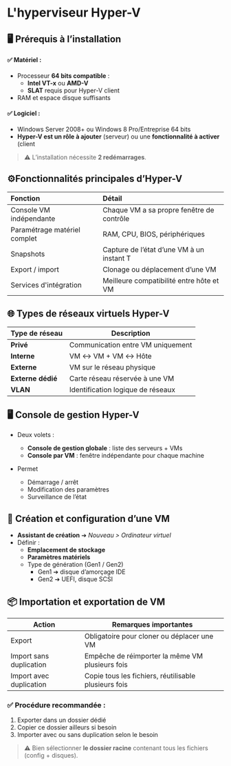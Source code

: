 # L'hyperviseur Hyper-V
## 🖥️ Prérequis à l’installation

#### ✅ Matériel :
- Processeur **64 bits compatible** :
    - **Intel VT-x** ou **AMD-V**
    - **SLAT** requis pour Hyper-V client
- RAM et espace disque suffisants
#### ✅ Logiciel :
- Windows Server 2008+ ou Windows 8 Pro/Entreprise 64 bits
- **Hyper-V est un rôle à ajouter** (serveur) ou une **fonctionnalité à activer** (client
> ⚠️ L’installation nécessite **2 redémarrages**.

## ⚙️Fonctionnalités principales d’Hyper-V

| Fonction                     | Détail                                    |
| :--------------------------- | :---------------------------------------- |
| Console VM indépendante      | Chaque VM a sa propre fenêtre de contrôle |
| Paramétrage matériel complet | RAM, CPU, BIOS, périphériques             |
| Snapshots                    | Capture de l’état d’une VM à un instant T |
| Export / import              | Clonage ou déplacement d’une VM           |
| Services d'intégration       | Meilleure compatibilité entre hôte et VM  |
## 🌐 Types de réseaux virtuels Hyper-V

| Type de réseau    | Description                       |
| ----------------- | --------------------------------- |
| **Privé**         | Communication entre VM uniquement |
| **Interne**       | VM ↔ VM + VM ↔ Hôte               |
| **Externe**       | VM sur le réseau physique         |
| **Externe dédié** | Carte réseau réservée à une VM    |
| **VLAN**          | Identification logique de réseaux |

## 🖥️ Console de gestion Hyper-V

- Deux volets :
    - **Console de gestion globale** : liste des serveurs + VMs
    - **Console par VM** : fenêtre indépendante pour chaque machine
        
- Permet 
    - Démarrage / arrêt
    - Modification des paramètres
    - Surveillance de l’état
## 🧰 Création et configuration d’une VM

- **Assistant de création** ➔ _Nouveau > Ordinateur virtuel_
- Définir :
    - **Emplacement de stockage**
    - **Paramètres matériels**
    - Type de génération (Gen1 / Gen2)
        - Gen1 ➔ disque d’amorçage IDE
        - Gen2 ➔ UEFI, disque SCSI

## 📦 Importation et exportation de VM

|Action|Remarques importantes|
|---|---|
|Export|Obligatoire pour cloner ou déplacer une VM|
|Import sans duplication|Empêche de réimporter la même VM plusieurs fois|
|Import avec duplication|Copie tous les fichiers, réutilisable plusieurs fois|

### ✅ Procédure recommandée :
1. Exporter dans un dossier dédié
2. Copier ce dossier ailleurs si besoin
3. Importer avec ou sans duplication selon le besoin

> ⚠️ Bien sélectionner **le dossier racine** contenant tous les fichiers (config + disques).
